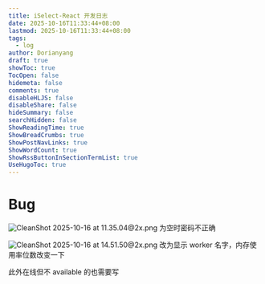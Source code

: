 ```yaml
---
title: iSelect-React 开发日志
date: 2025-10-16T11:33:44+08:00
lastmod: 2025-10-16T11:33:44+08:00
tags:
  - log
author: Dorianyang
draft: true
showToc: true
TocOpen: false
hidemeta: false
comments: true
disableHLJS: false
disableShare: false
hideSummary: false
searchHidden: false
ShowReadingTime: true
ShowBreadCrumbs: true
ShowPostNavLinks: true
ShowWordCount: true
ShowRssButtonInSectionTermList: true
UseHugoToc: true
---
```

# Bug
![CleanShot 2025-10-16 at 11.35.04@2x.png](https://s2.loli.net/2025/10/16/JpoxeUKqBz8IAlv.png)
为空时密码不正确

![CleanShot 2025-10-16 at 14.51.50@2x.png](https://s2.loli.net/2025/10/16/wSOqM8RFDH4p5ve.png)
改为显示 worker 名字，内存使用率位数改变一下

此外在线但不 available 的也需要写
